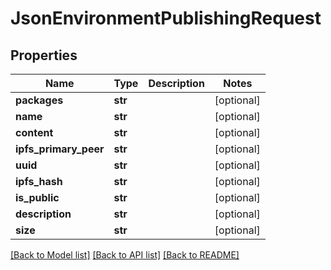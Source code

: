 # JsonEnvironmentPublishingRequest


## Properties
Name | Type | Description | Notes
------------ | ------------- | ------------- | -------------
**packages** | **str** |  | [optional] 
**name** | **str** |  | [optional] 
**content** | **str** |  | [optional] 
**ipfs_primary_peer** | **str** |  | [optional] 
**uuid** | **str** |  | [optional] 
**ipfs_hash** | **str** |  | [optional] 
**is_public** | **str** |  | [optional] 
**description** | **str** |  | [optional] 
**size** | **str** |  | [optional] 

[[Back to Model list]](../README.md#documentation-for-models) [[Back to API list]](../README.md#documentation-for-api-endpoints) [[Back to README]](../README.md)


